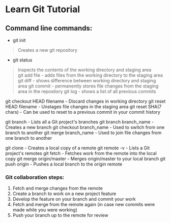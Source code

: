 # Learn Git Tutorial

## Command line commands:

* git init      
>   Creates a new git repository  
* git status    
>   inspects the contents of the working directory and staging area  
git add file  - adds files from the working directory to the staging area
git diff      - shows difference between working directory and staging area
git commit    - permanently stores file changes from the staging area in the repository
git log       - shows a list of all previous commits

git checkout HEAD filename  - Discard changes in working directory
git reset HEAD filename     - Unstages file changes in the staging area
git reset SHA(7 chars)      - Can be used to reset to a previous commit in your commit history

git branch                - Lists all a Git project's branches
git branch branch_name    - Creates a new branch
git checkout branch_name  - Used to switch from one branch to another
git merge branch_name     - Used to join file changes from one branch to another

git clone               - Creates a local copy of a remote
git remote -v           - Lists a Git project's remotes
git fetch               - Fetches work from the remote into the local copy
git merge origin/master - Merges origin/master to your local branch
git push origin <banch> - Pushes a local branch to the origin remote

### Git collaboration steps:
  1. Fetch and merge changes from the remote
  2. Create a branch to work on a new project feature
  3. Develop the feature on your branch and commit your work
  4. Fetch and merge from the remote again (in case new commits were made while you were working)
  5. Push your branch up to the remote for review
  
